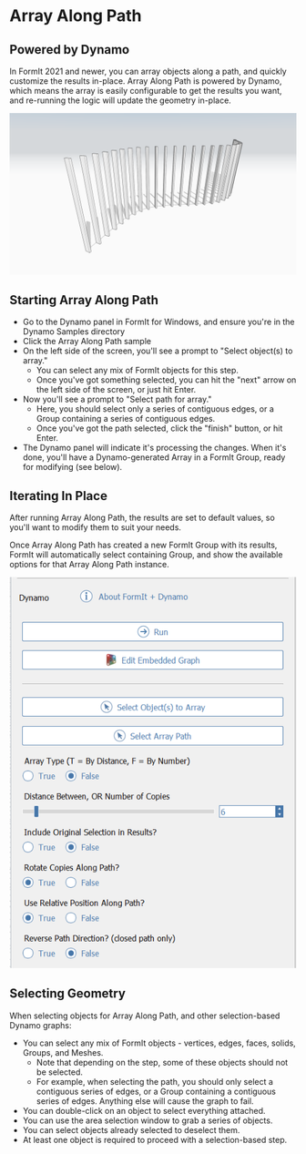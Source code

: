 # Array Along Path

## Powered by Dynamo

In FormIt 2021 and newer, you can array objects along a path, and quickly customize the results in-place. Array Along Path is powered by Dynamo, which means the array is easily configurable to get the results you want, and re-running the logic will update the geometry in-place.

![](../.gitbook/assets/array-along-path_original.png)

## Starting Array Along Path

* Go to the Dynamo panel in FormIt for Windows, and ensure you're in the Dynamo Samples directory
* Click the Array Along Path sample
* On the left side of the screen, you'll see a prompt to "Select object\(s\) to array."
  * You can select any mix of FormIt objects for this step.
  * Once you've got something selected, you can hit the "next" arrow on the left side of the screen, or just hit Enter.
* Now you'll see a prompt to "Select path for array."
  * Here, you should select only a series of contiguous edges, or a Group containing a series of contiguous edges.
  * Once you've got the path selected, click the "finish" button, or hit Enter. 
* The Dynamo panel will indicate it's processing the changes. When it's done, you'll have a Dynamo-generated Array in a FormIt Group, ready for modifying \(see below\).

## Iterating In Place

After running Array Along Path, the results are set to default values, so you'll want to modify them to suit your needs. 

Once Array Along Path has created a new FormIt Group with its results, FormIt will automatically select containing Group, and show the available options for that Array Along Path instance. 

![](../.gitbook/assets/array-along-path-options.png)



## Selecting Geometry

When selecting objects for Array Along Path, and other selection-based Dynamo graphs:

* You can select any mix of FormIt objects - vertices, edges, faces, solids, Groups, and Meshes. 
  * Note that depending on the step, some of these objects should not be selected.
  * For example, when selecting the path, you should only select a contiguous series of edges, or a Group containing a contiguous series of edges. Anything else will cause the graph to fail.
* You can double-click on an object to select everything attached. 
* You can use the area selection window to grab a series of objects.
* You can select objects already selected to deselect them.
* At least one object is required to proceed with a selection-based step.



